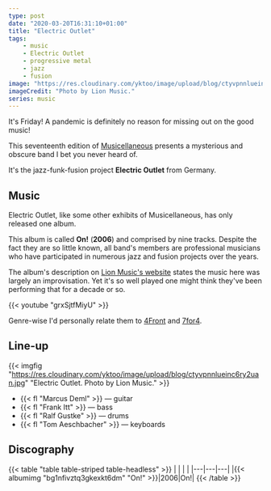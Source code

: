 ```yaml
---
type: post
date: "2020-03-20T16:31:10+01:00"
title: "Electric Outlet"
tags:
    - music
    - Electric Outlet
    - progressive metal
    - jazz
    - fusion
image: "https://res.cloudinary.com/yktoo/image/upload/blog/ctyvpnnlueinc6ry2uan.jpg"
imageCredit: "Photo by Lion Music."
series: music
---
```


It's Friday! A pandemic is definitely no reason for missing out on the good music!

This seventeenth edition of [Musicellaneous](/series/music) presents a mysterious and obscure band I bet you never heard of.

It's the jazz-funk-fusion project **Electric Outlet** from Germany.

<!--more-->

## Music

Electric Outlet, like some other exhibits of Musicellaneous, has only released one album.

This album is called **On!** (**2006**) and comprised by nine tracks. Despite the fact they are so little known, all band's members are professional musicians who have participated in numerous jazz and fusion projects over the years.

The album's description on [Lion Music's website](http://www.lionmusic.com/artists/electricoutlet.html) states the music here was largely an improvisation. Yet it's so well played one might think they've been performing that for a decade or so.

{{< youtube "grxSjtfMiyU" >}}

Genre-wise I'd personally relate them to [4Front](0659) and [7for4](0644).

## Line-up

{{< imgfig "https://res.cloudinary.com/yktoo/image/upload/blog/ctyvpnnlueinc6ry2uan.jpg" "Electric Outlet. Photo by Lion Music." >}}

* {{< fl "Marcus Deml" >}} — guitar
* {{< fl "Frank Itt" >}} — bass
* {{< fl "Ralf Gustke" >}} — drums
* {{< fl "Tom Aeschbacher" >}} — keyboards

## Discography

{{< table "table table-striped table-headless" >}}
|   |   |   |
|---|---|---|
|{{< albumimg "bg1nfivztq3gkexkt6dm" "On!" >}}|2006|On!|
{{< /table >}}

